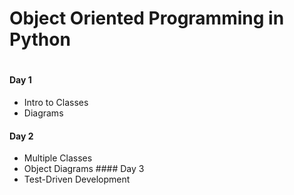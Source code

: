 # Object Oriented Programming in Python
#
#### Day 1
- Intro to Classes
- Diagrams
#### Day 2
- Multiple Classes
- Object Diagrams
#### Day 3
- Test-Driven Development
